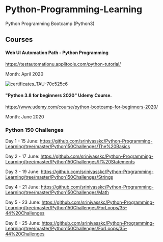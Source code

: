 # Python-Programming-Learning
Python Programming Bootcamp (Python3)

## Courses

####  Web UI Automation Path - Python Programming

https://testautomationu.applitools.com/python-tutorial/

Month: April 2020

![certificates_TAU-70c525c6](https://user-images.githubusercontent.com/26836928/85095794-1208aa00-b210-11ea-8a61-4680cbeed039.png)


#### "Python 3.8 for beginners 2020" Udemy Course. 

https://www.udemy.com/course/python-bootcamp-for-beginners-2020/ 

Month: June 2020



### Python 150 Challenges

Day 1 - 15 June: https://github.com/srinivasskc/Python-Programming-Learning/tree/master/Python150Challenges/The%20Basics

Day 2 - 17 June: https://github.com/srinivasskc/Python-Programming-Learning/tree/master/Python150Challenges/If%20Statements

Day 3 - 19 June: https://github.com/srinivasskc/Python-Programming-Learning/tree/master/Python150Challenges/Strings

Day 4 - 21 June: https://github.com/srinivasskc/Python-Programming-Learning/tree/master/Python150Challenges/Math

Day 5 - 23 June: https://github.com/srinivasskc/Python-Programming-Learning/tree/master/Python150Challenges/ForLoops/35-44%20Challenges

Day 6 - 25 June: https://github.com/srinivasskc/Python-Programming-Learning/tree/master/Python150Challenges/ForLoops/35-44%20Challenges
